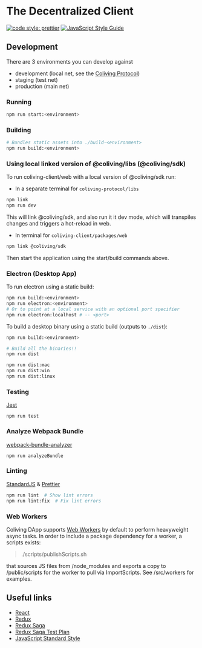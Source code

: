# The Decentralized Client

[![code style: prettier](https://img.shields.io/badge/code_style-prettier-ff69b4.svg?style=flat-square)](https://github.com/prettier/prettier)
[![JavaScript Style Guide](https://img.shields.io/badge/code_style-standard-brightgreen.svg)](https://standardjs.com)

## Development

There are 3 environments you can develop against
- development (local net, see the [Coliving Protocol](https://github.com/dgc-network/coliving-protocol))
- staging (test net)
- production (main net)

### Running

```bash
npm run start:<environment>
```

### Building

```bash
# Bundles static assets into ./build-<environment>
npm run build:<environment>
```

### Using local linked version of @coliving/libs (@coliving/sdk)

To run coliving-client/web with a local version of @coliving/sdk run:

- In a separate terminal for `coliving-protocol/libs`
```bash
npm link
npm run dev
```

This will link @coliving/sdk, and also run it it dev mode, which will transpiles changes and triggers a hot-reload in web.

- In terminal for `coliving-client/packages/web`
```bash
npm link @coliving/sdk
```

Then start the application using the start/build commands above.

### Electron (Desktop App)

To run electron using a static build:

```bash
npm run build:<environment>
npm run electron:<environment>
# Or to point at a local service with an optional port specifier
npm run electron:localhost # -- <port>
```

To build a desktop binary using a static build (outputs to `./dist`):

```bash
npm run build:<environment>

# Build all the binaries!!
npm run dist

npm run dist:mac
npm run dist:win
npm run dist:linux
```

### Testing

[Jest](https://jestjs.io/)

```
npm run test
```

### Analyze Webpack Bundle

[webpack-bundle-analyzer](https://github.com/webpack-contrib/webpack-bundle-analyzer)

```
npm run analyzeBundle
```

### Linting

[StandardJS](https://standardjs.com) & [Prettier](https://prettier.io/)

```bash
npm run lint  # Show lint errors
npm run lint:fix  # Fix lint errors
```

### Web Workers
Coliving DApp supports [Web Workers](https://developer.mozilla.org/en-US/docs/Web/API/Web_Workers_API/Using_web_workers) by default to perform heavyweight async tasks. In order to include a package dependency for a worker, a scripts exists:
> ./scripts/publishScripts.sh

that sources JS files from /node_modules and exports a copy to /public/scripts for the
worker to pull via ImportScripts. See /src/workers for examples.

## Useful links

* [React](https://reactjs.org/tutorial/tutorial.html)
* [Redux](https://redux.js.org/basics)
* [Redux Saga](https://redux-saga.js.org/)
* [Redux Saga Test Plan](https://github.com/jfairbank/redux-saga-test-plan)
* [JavaScript Standard Style](https://standardjs.com)

